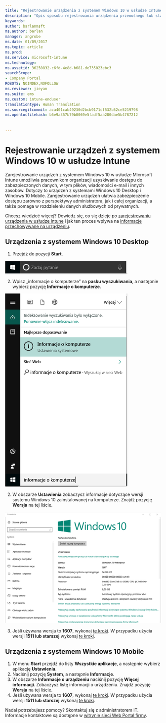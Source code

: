 ```yaml
---
title: "Rejestrowanie urządzenia z systemem Windows 10 w usłudze Intune | Microsoft Docs"
description: "Opis sposobu rejestrowania urządzenia przenośnego lub stacjonarnego z systemem Windows 10 w usłudze Intune"
keywords: 
author: barlanmsft
ms.author: barlan
manager: angrobe
ms.date: 01/09/2017
ms.topic: article
ms.prod: 
ms.service: microsoft-intune
ms.technology: 
ms.assetid: 36250832-c6fd-4e8d-b681-de735023ebc3
searchScope:
- Company Portal
ROBOTS: NOINDEX,NOFOLLOW
ms.reviewer: jieyan
ms.suite: ems
ms.custom: intune-enduser
translationtype: Human Translation
ms.sourcegitcommit: aca401cab49230d2bcb9171cf532b52ce5219798
ms.openlocfilehash: b6e9a357b79b0069e5fadf5aa280dae5b4787212


---
```



# <a name="enroll-your-windows-10-devices-in-intune"></a>Rejestrowanie urządzeń z systemem Windows 10 w usłudze Intune

Zarejestrowanie urządzeń z systemem Windows 10 w usłudze Microsoft Intune umożliwia pracownikom organizacji uzyskiwanie dostępu do zabezpieczonych danych, w tym plików, wiadomości e-mail i innych zasobów. Dotyczy to urządzeń z systemami Windows 10 Desktop i Windows 10 Mobile. Zarejestrowanie urządzeń ułatwia zabezpieczenie dostępu zarówno z perspektywy administratora, jak i całej organizacji, a także pomaga w rozdzieleniu danych służbowych od prywatnych.

Chcesz wiedzieć więcej? Dowiedz się, co się dzieje po [zarejestrowaniu urządzenia w usłudze Intune](what-happens-if-you-install-the-company-portal-app-and-enroll-your-device-in-intune-windows.md) i jak ten proces wpływa na [informacje przechowywane na urządzeniu](what-info-can-your-company-see-when-you-enroll-your-device-in-intune.md).

## <a name="windows-10-desktop-devices"></a>Urządzenia z systemem Windows 10 Desktop
1.    Przejdź do pozycji __Start__.

 ![Menu Start systemu Windows](../media/windows-start-menu.png).

2. Wpisz „informacje o komputerze” na __pasku wyszukiwania__, a następnie wybierz pozycję __Informacje o komputerze__.

 ![ustawienia wyszukiwania dla opcji informacje o komputerze](../media/searching_for_about_your_pc.png)

2.    W obszarze __Ustawienia__ zobaczysz informacje dotyczące wersji systemu Windows 10 zainstalowanej na komputerze. Znajdź pozycję __Wersja__ na tej liście.

 ![Opcja Informacje o komputerze w systemie Windows 10 Desktop](../media/settings_about_pc.png)

3.    Jeśli używana wersja to __1607__, wykonaj [te kroki](enroll-your-w10-device-access-work-or-school.md). W przypadku użycia wersji __1511 lub starszej__ wykonaj [te kroki](enroll-your-w10-device-your-account.md).

## <a name="windows-10-mobile-devices"></a>Urządzenia z systemem Windows 10 Mobile

1.    W menu __Start__ przejdź do listy __Wszystkie aplikacje__, a następnie wybierz aplikację __Ustawienia__.
2.    Naciśnij pozycję __System__, a następnie __Informacje__.
3.    W obszarze __Informacje o urządzeniu__ naciśnij pozycję __Więcej informacji__. Zobaczysz listę informacji o urządzeniu. Znajdź pozycję __Wersja__ na tej liście.
4.    Jeśli używana wersja to __1607__, wykonaj [te kroki](enroll-your-w10-device-access-work-or-school.md). W przypadku użycia wersji __1511 lub starszej__ wykonaj [te kroki](enroll-your-w10-device-your-account.md).

Nadal potrzebujesz pomocy? Skontaktuj się z administratorem IT. Informacje kontaktowe są dostępne w [witrynie sieci Web Portal firmy](http://portal.manage.microsoft.com).



<!--HONumber=Feb17_HO3-->


